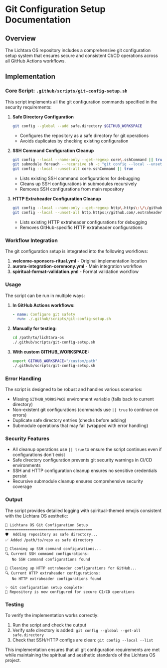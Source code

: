 # Git Configuration Setup Documentation

## Overview

The Lichtara OS repository includes a comprehensive git configuration setup system that ensures secure and consistent CI/CD operations across all GitHub Actions workflows.

## Implementation

### Core Script: `.github/scripts/git-config-setup.sh`

This script implements all the git configuration commands specified in the security requirements:

1. **Safe Directory Configuration**
   ```bash
   git config --global --add safe.directory $GITHUB_WORKSPACE
   ```
   - Configures the repository as a safe directory for git operations
   - Avoids duplicates by checking existing configuration

2. **SSH Command Configuration Cleanup**
   ```bash
   git config --local --name-only --get-regexp core\.sshCommand || true
   git submodule foreach --recursive sh -c "git config --local --unset-all core.sshCommand || true" || true
   git config --local --unset-all core.sshCommand || true
   ```
   - Lists existing SSH command configurations for debugging
   - Cleans up SSH configurations in submodules recursively
   - Removes SSH configurations from main repository

3. **HTTP Extraheader Configuration Cleanup**
   ```bash
   git config --local --name-only --get-regexp http\.https\:\/\/github\.com\/\.extraheader || true
   git config --local --unset-all http.https://github.com/.extraheader || true
   ```
   - Lists existing HTTP extraheader configurations for debugging
   - Removes GitHub-specific HTTP extraheader configurations

### Workflow Integration

The git configuration setup is integrated into the following workflows:

1. **welcome-sponsors-ritual.yml** - Original implementation location
2. **aurora-integration-ceremony.yml** - Main integration workflow
3. **spiritual-format-validation.yml** - Format validation workflow

### Usage

The script can be run in multiple ways:

1. **In GitHub Actions workflows:**
   ```yaml
   - name: Configure git safety
     run: ./.github/scripts/git-config-setup.sh
   ```

2. **Manually for testing:**
   ```bash
   cd /path/to/lichtara-os
   ./.github/scripts/git-config-setup.sh
   ```

3. **With custom GITHUB_WORKSPACE:**
   ```bash
   export GITHUB_WORKSPACE="/custom/path"
   ./.github/scripts/git-config-setup.sh
   ```

### Error Handling

The script is designed to be robust and handles various scenarios:

- Missing `GITHUB_WORKSPACE` environment variable (falls back to current directory)
- Non-existent git configurations (commands use `|| true` to continue on errors)
- Duplicate safe directory entries (checks before adding)
- Submodule operations that may fail (wrapped with error handling)

### Security Features

- All cleanup operations use `|| true` to ensure the script continues even if configurations don't exist
- Safe directory configuration prevents git security warnings in CI/CD environments
- SSH and HTTP configuration cleanup ensures no sensitive credentials persist
- Recursive submodule cleanup ensures comprehensive security coverage

### Output

The script provides detailed logging with spiritual-themed emojis consistent with the Lichtara OS aesthetic:

```
🔮 Lichtara OS Git Configuration Setup
=======================================
🛡️  Adding repository as safe directory...
✅ Added /path/to/repo as safe directory

🧹 Cleaning up SSH command configurations...
🔍 Current SSH command configurations:
   No SSH command configurations found

🧹 Cleaning up HTTP extraheader configurations for GitHub...
🔍 Current HTTP extraheader configurations:
   No HTTP extraheader configurations found

✨ Git configuration setup complete!
🌟 Repository is now configured for secure CI/CD operations
```

### Testing

To verify the implementation works correctly:

1. Run the script and check the output
2. Verify safe directory is added: `git config --global --get-all safe.directory`
3. Check that SSH/HTTP configs are clean: `git config --local --list`

This implementation ensures that all git configuration requirements are met while maintaining the spiritual and aesthetic standards of the Lichtara OS project.